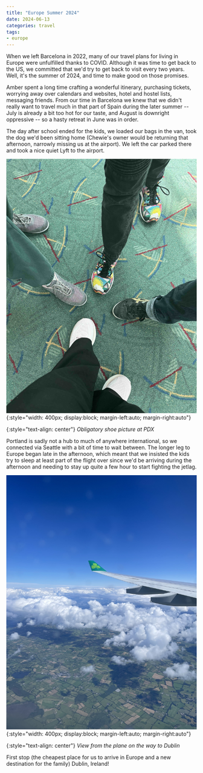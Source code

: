 ```yaml
---
title: "Europe Summer 2024"
date: 2024-06-13
categories: travel
tags:
- europe
---
```


When we left Barcelona in 2022, many of our travel plans for living in Europe
were unfulfilled thanks to COVID. Although it was time to get back to the US,
we committed that we'd try to get back to visit every two years. Well, it's the
summer of 2024, and time to make good on those promises.

Amber spent a long time crafting a wonderful itinerary, purchasing tickets,
worrying away over calendars and websites, hotel and hostel lists, messaging
friends. From our time in Barcelona we knew that we didn't really want to travel
much in that part of Spain during the later summer -- July is already a bit too
hot for our taste, and August is downright oppressive -- so a hasty retreat in
June was in order.

The day after school ended for the kids, we loaded our bags in the van, took the
dog we'd been sitting home (Chewie's owner would be returning that afternoon,
narrowly missing us at the airport). We left the car parked there and took a
nice quiet Lyft to the airport.

![Obligatory shoe picture at PDX](/images/travel/EU-2024-PDX-Outbound.jpg){:style="width: 400px; display:block; margin-left:auto; margin-right:auto"}

{:style="text-align: center"}
*Obligatory shoe picture at PDX*

Portland is sadly not a hub to much of anywhere international, so we connected
via Seattle with a bit of time to wait between. The longer leg to Europe began
late in the afternoon, which meant that we insisted the kids try to sleep at
least part of the flight over since we'd be arriving during the afternoon and
needing to stay up quite a few hour to start fighting the jetlag.

[![View from the plane](/images/travel/EU-2024-Flight-Outbound.jpg)](/images/travel/EU-2024-Flight-Outbound.jpg){:style="width: 400px; display:block; margin-left:auto; margin-right:auto"}

{:style="text-align: center"}
*View from the plane on the way to Dublin*

First stop (the cheapest place for us to arrive in Europe and a new destination
for the family) Dublin, Ireland!

